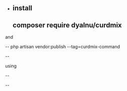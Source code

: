- install
  --
  composer require dyalnu/curdmix
  --

and 

--
php artisan vendor:publish --tag=curdmix-command

--

using 

--

--
  
